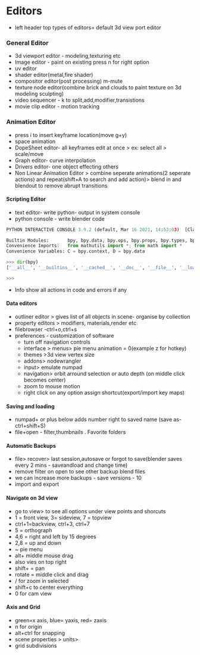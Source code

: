 # Editors
- left header top types of editors= default 3d view port editor
### General Editor
- 3d viewport editor - modeling,texturing etc
- Image editor - paint on existing press n for right option
- uv editor
- shader editor(metal,fire shader)
- compositor editor(post processing) m-mute
- texture node editor(combine brick and clouds to paint texture on 3d modeling sculpting)
- video sequencer - k to split,add,modifier,transistions
- movie clip editor - motion tracking

###  Animation Editor
- press i to insert keyframe location(move g+y)
- space animation
- DopeSheet editor- all keyframes edit at once > ex: select all > scale/move
- Graph editor- curve interpolation
- Drivers editor- one object effecting others
- Non Linear Animation Editor > combine seperate animations(2 seperate actions) and repeat(shift+A to search and add action)> blend in and blendout to remove abrupt transitions

#### Scripting Editor
- text editor- write python- output in system console
- python console - write blender code 
```python 
PYTHON INTERACTIVE CONSOLE 3.9.2 (default, Mar 16 2021, 14:53:03)  [Clang 10.0.0 (clang-1000.11.45.5)]

Builtin Modules:       bpy, bpy.data, bpy.ops, bpy.props, bpy.types, bpy.context, bpy.utils, bgl, blf, mathutils
Convenience Imports:   from mathutils import *; from math import *
Convenience Variables: C = bpy.context, D = bpy.data

>>> dir(bpy)
['__all__', '__builtins__', '__cached__', '__doc__', '__file__', '__loader__', '__name__', '__package__', '__path__', '__spec__', 'app', 'context', 'data', 'msgbus', 'ops', 'path', 'props', 'types', 'utils']

>>> 
 ```
- Info show all actions in code and errors if any

#### Data editors
- outliner editor > gives list of all objects in scene- organise by collection
- property editors > modifiers, materials,render etc
- filebrowser -ctrl+o,ctrl+s
- preferences - customization of software
   - turn off navigation controls
   - interface > menus> pie menu animation  = 0(example z for hotkey)
   - themes >3d view vertex size
   - addons> nodewrangler
   - input> emulate numpad
   - navigation> orbit arround selection or auto depth (on middle click becomes center)
   - zoom to mouse motion
   - right click on any option assign shortcut(export/import key maps)

#### Saving and loading
- numpad+ or plus below adds number right to saved name (save as- ctrl+shift+S)
- file+open - filter,thumbnails . Favorite folders

#### Automatic Backups
- file> recover> last session,autosave or forgot to save(blender saves every 2 mins - saveandload and change time)
- remove filter on open to see other backup blend files
- we can increase more backups - save versions - 10
- import and export

#### Navigate on 3d view
- go to view> to see all options under view points and shorcuts
- 1 = front view, 3= sideview, 7 = topview
- ctrl+1=backview, ctrl+3, ctrl+7
- 5 = orthograph
- 4,6 = right and left by 15 degrees
- 2,8 = up and down
- ~  pie menu
- alt+ middle mouse drag
- also vies on top right
- shift+ = pan
- rotate = middle click and drag
- / for zoom in selected
- shift+c to center everything
- 0 for cam view

#### Axis and Grid
- green=x axis, blue= yaxis, red= zaxis
- n for origin
- alt+ctrl for snapping
- scene properties > units>
- grid subdivisions
